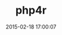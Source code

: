 ---
layout: post
title:  "php4r"
repo:   "kaspernj/php4r"
date:   2015-02-18 17:00:07
gemurl: http://github.com/kaspernj/php4r
---